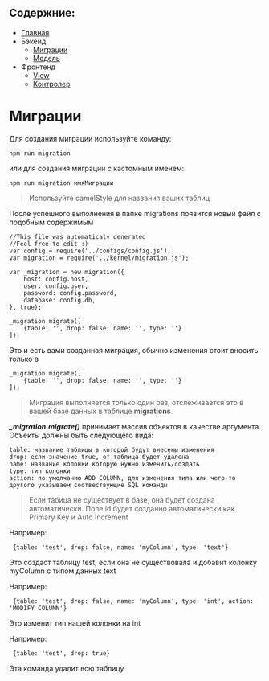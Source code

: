 ## Содержние:
- [Главная]()
- Бэкенд
    - [Миграции](server/migrations)
    - [Модель](server/models)
- Фронтенд
    - [View](client/views)
    - [Контролер](client/js/controllers)

# Миграции

Для создания миграции используйте команду:
```
npm run migration
```

или для создания миграции с кастомным именем:
```
npm run migration имяМиграции
```

> Используйте camelStyle для названия ваших таблиц

После успешного выполнения в папке migrations появится новый файл с подобным содержимым
```
//This file was automaticaly generated
//Feel free to edit :)
var config = require('../configs/config.js');
var migration = require('../kernel/migration.js');

var _migration = new migration({
    host: config.host,
    user: config.user,
    password: config.password,
    database: config.db,
}, true);

_migration.migrate([
    {table: '', drop: false, name: '', type: ''}
]);
```

Это и есть вами созданная миграция, обычно изменения стоит вносить только в
```
_migration.migrate([
    {table: '', drop: false, name: '', type: ''}
]);
```

> Миграция выполняется только один раз, отслеживается это в вашей базе данных в таблице **migrations**

***_migration.migrate()*** принимает массив объектов в качестве аргумента.
Объекты должны быть следующего вида:
```
table: название таблицы в которой будут внесены изменения
drop: если значение true, от таблица будет удалена
name: название колонки которую нужно изменить/создать
type: тип колонки
action: по умолчанию ADD COLUMN, для изменения типа или чего-то другого указываем соотвествующие SQL команды
```

> Если табица не существует в базе, она будет создана автоматически.
> Поле id будет созданно автоматически как Primary Key и Auto Increment

Например:
```
 {table: 'test', drop: false, name: 'myColumn', type: 'text'}
```

Это создаст таблицу test, если она не существовала и добавит колонку myColumn с типом данных text

Например:
```
 {table: 'test', drop: false, name: 'myColumn', type: 'int', action: 'MODIFY COLUMN'}
```

Это изменит тип нашей колонки на int

Например:
```
 {table: 'test', drop: true}
```

Эта команда удалит всю таблицу